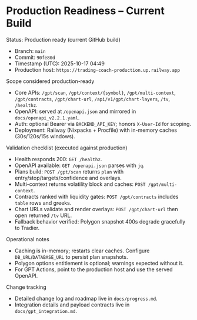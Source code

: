 # Production Readiness – Current Build

Status: Production ready (current GitHub build)

- Branch: `main`
- Commit: `90fe80d`
- Timestamp (UTC): 2025-10-17 04:49
- Production host: `https://trading-coach-production.up.railway.app`

Scope considered production-ready
- Core APIs: `/gpt/scan`, `/gpt/context/{symbol}`, `/gpt/multi-context`, `/gpt/contracts`, `/gpt/chart-url`, `/api/v1/gpt/chart-layers`, `/tv`, `/healthz`.
- OpenAPI: served at `/openapi.json` and mirrored in `docs/openapi_v2.2.1.yaml`.
- Auth: optional Bearer via `BACKEND_API_KEY`; honors `X-User-Id` for scoping.
- Deployment: Railway (Nixpacks + Procfile) with in-memory caches (30s/120s/15s windows).

Validation checklist (executed against production)
- Health responds 200: `GET /healthz`.
- OpenAPI available: `GET /openapi.json` parses with `jq`.
- Plans build: `POST /gpt/scan` returns `plan` with entry/stop/targets/confidence and overlays.
- Multi-context returns volatility block and caches: `POST /gpt/multi-context`.
- Contracts ranked with liquidity gates: `POST /gpt/contracts` includes `table` rows and greeks.
- Chart URLs validate and render overlays: `POST /gpt/chart-url` then open returned `/tv` URL.
- Fallback behavior verified: Polygon snapshot 400s degrade gracefully to Tradier.

Operational notes
- Caching is in-memory; restarts clear caches. Configure `DB_URL`/`DATABASE_URL` to persist plan snapshots.
- Polygon options entitlement is optional; warnings expected without it.
- For GPT Actions, point to the production host and use the served OpenAPI.

Change tracking
- Detailed change log and roadmap live in `docs/progress.md`.
- Integration details and payload contracts live in `docs/gpt_integration.md`.
